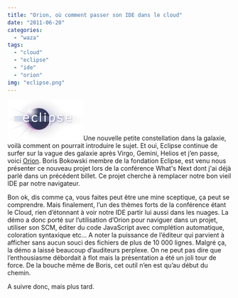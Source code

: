 ```yaml
---
title: "Orion, où comment passer son IDE dans le cloud"
date: "2011-06-20"
categories: 
  - "waza"
tags: 
  - "cloud"
  - "eclipse"
  - "ide"
  - "orion"
img: "eclipse.png"
---
```


[![](/images/eclipse.png "eclipse")](http://eventuallycoding.com/wp-content/uploads/2011/06/eclipse.png)Une nouvelle petite constellation dans la galaxie, voilà comment on pourrait introduire le sujet. Et oui, Eclipse continue de surfer sur la vague des galaxie après Virgo, Gemini, Helios et j’en passe, voici [Orion](http://wiki.eclipse.org/Orion). Boris Bokowski membre de la fondation Eclipse, est venu nous présenter ce nouveau projet lors de la conférence What's Next dont j'ai déjà parlé dans un précédent billet. Ce projet cherche à remplacer notre bon vieil IDE par notre navigateur.

Bon ok, dis comme ça, vous faites peut être une mine sceptique, ça peut se comprendre. Mais finalement, l’un des thèmes forts de la conférence étant le Cloud, rien d’étonnant à voir notre IDE partir lui aussi dans les nuages. La démo a donc porté sur l’utilisation d’Orion pour naviguer dans un projet, utiliser son SCM, éditer du code JavaScript avec complétion automatique, coloration syntaxique etc... A noter la puissance de l’éditeur qui parvient à afficher sans aucun souci des fichiers de plus de 10 000 lignes. Malgré ça, la démo a laissé beaucoup d’auditeurs perplexe. On ne peut pas dire que l’enthousiasme débordait à flot mais la présentation a été un joli tour de force. De la bouche même de Boris, cet outil n’en est qu’au début du chemin.

A suivre donc, mais plus tard.
